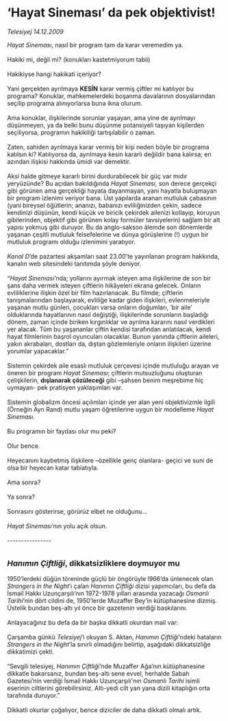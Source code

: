 # ‘Hayat Sineması’ da pek objektivist!

*Telesiyej 14.12.2009*

<div class="taraf_structure_2col_1zq">
<div class="margen_n">



 <p><i>Hayat Sineması</i>, nasıl bir program tam da karar veremedim ya. <br/><br/>Hakiki mi, değil mi? (konukları kastetmiyorum tabii) <br/><br/>Hakikiyse hangi hakikati içeriyor? <br/><br/>Yani gerçekten ayrılmaya <b>KESİN</b> karar vermiş çiftler mi katılıyor bu programa? Konuklar, mahkemelerdeki boşanma davalarının dosyalarından seçilip programa alınıyorlarsa buna ikna olurum. <br/><br/>Ama konuklar, ilişkilerinde sorunlar yaşayan, ama yine de ayrılmayı düşünmeyen, ya da belki bunu düşünme potansiyeli taşıyan kişilerden seçiliyorsa, programın hakikiliği tartışılabilir o zaman. <br/><br/>Zaten, sahiden ayrılmaya karar vermiş bir kişi neden böyle bir programa katılsın ki? Katılıyorsa da, ayrılmaya kesin kararlı değildir bana kalırsa; en azından ilişkisi hakkında ümidi var demektir. <br/><br/>Aksi halde gitmeye kararlı birini durdurabilecek bir güç var mıdır yeryüzünde? Bu açıdan bakıldığında <i>Hayat Sineması</i>, son derece gerçekçi gibi görünen ama gerçekliği hayata dayanmayan, yani hayatla buluşmayan bir program izlenimi veriyor bana. Üst yapılarda aranan mutluluk çabasının (yani bireysel öğütlerin; ananızı, babanızı evliliğinizden çekin, sadece kendinizi düşünün, kendi küçük ve biricik çekirdek ailenizi kollayıp, koruyun gibilerinden, objektif gibi görünen kolay formüler tavsiyelerin) sağlam bir alt yapısı yokmuş gibi duruyor. Bu da anglo-sakson âlemde son dönemlerde yaşanan çeşitli mutluluk felsefelerine ve dünya görüşlerine (!) uygun bir mutluluk programı olduğu izlenimini yaratıyor. <i><br/><br/>Kanal D</i>’de pazartesi akşamları saat 23.00’te yayınlanan program hakkında, kanalın web sitesindeki tanıtımda şöyle deniyor. <br/><br/>“<i>Hayat Sineması</i>’nda; yollarını ayırmak isteyen ama ilişkilerine de son bir şans daha vermek isteyen çiftlerin hikâyeleri ekrana gelecek. Onların evliliklerine ilişkin özel bir film hazırlanacak. Bu filmde; çiftlerin tanışmalarından başlayarak, evliliğe kadar giden ilişkileri, evlenmeleriyle yaşanan mutlu günleri, çocukları varsa onların doğumları, ‘bir aile’ olduklarında hayatlarının nasıl değiştiği, ilişkilerinde sorunların başladığı dönem, zaman içinde biriken kırgınlıklar ve ayrılma kararını nasıl verdikleri yer alacak. Tüm bu yaşananlar çiftin kendisi tarafından anlatılacak, kendi hayat filmlerinin başrol oyuncuları olacaklar. Bunun yanında çiftlerin aileleri, yakın akrabaları, dostları da, dıştan gözlemleriyle onların ilişkileri üzerine yorumlar yapacaklar.” <br/><br/>Sistemin çekirdek aile esaslı mutluluk çerçevesi içinde mutluluğu arayan ve öneren bir program<i> Hayat Sineması</i>; çiftlerin mutsuzluğunu oluşturan çelişkilerin, <b>dışlanarak çözüleceği</b> gibi –şahsen benim meşrebime hiç uymayan- pek pratisyen yaklaşımları var. <br/><br/>Sistemin globalizm öncesi açılımları içinde yer alan yeni objektivizmle ilgili (Örneğin Ayn Rand) mutlu yaşam öğretilerine uygun bir modelleme <i>Hayat Sineması</i>. <br/><br/>Bu programın bir faydası olur mu peki? <br/><br/>Olur bence. <br/><br/>Heyecanını kaybetmiş ilişkilere –özellikle genç olanlara- geçici ve suni de olsa bir heyecan katar tabiatıyla. <br/><br/>Ama sonra? <br/><br/>Ya sonra? <br/><br/>Sonrasını gösterirse, görürüz elbet ne olduğunu…<i> <br/><br/>Hayat Sineması</i>’nın yolu açık olsun. <br/><br/>----------------<b><i></i></b> <br/><br/><br/><font size="4"><strong><em>Hanımın Çiftliği</em>, dikkatsizliklere doymuyor mu</strong></font> <br/><br/>1950’lerdeki düğün töreninde güçlü bir öngörüyle l966’da ünlenecek olan <i>Strangers in the Night</i>’ı çalan <i>Hanımın Çiftliği</i> dizisi yapımcıları, bu defa da İsmail Hakkı Uzunçarşılı’nın 1972-1978 yılları arasında yazacağı <i>Osmanlı Tarihi</i>’nin dört cildini de, 1950’lerde Muzaffer Bey’in kütüphanesine dizmiş. Üstelik bundan beş-altı yıl önce bir gazetenin verdiği baskılarını. <br/><br/>Anlayacağınız bu defa da bir başka dikkatli okurdan mail var: <br/><br/>Çarşamba günkü <i>Telesiyej</i>’i okuyan S. Aktan,<i> Hanımın Çiftliği</i>’ndeki hataların <i>Strangers in the Night</i>’la sınırlı olmadığını belirtip, aşağıdaki dikkatsizliğe dikkatimizi çekti. <br/><br/>“Sevgili telesiyej, <i>Hanımın Çiftliği</i>’nde Muzaffer Ağa’nın kütüphanesine dikkatle bakarsanız, bundan beş-altı sene evvel, herhalde Sabah Gazetesi’nin verdiği İsmail Hakkı Uzunçarşılı'nın <i>Osmanlı Tarihi</i> isimli eserinin ciltlerini görebilirsiniz. Altı-yedi cilt yan yana dizili kitaplığın orta tarafında duruyor.” <br/><br/>Dikkatli okurlar çoğalıyor, bence diziciler de daha dikkatli olmalı artık.</p>
<br/>
<br/>
<br/>



<br/>


<div id="taraf_not">
</div>

</div>


</div>
